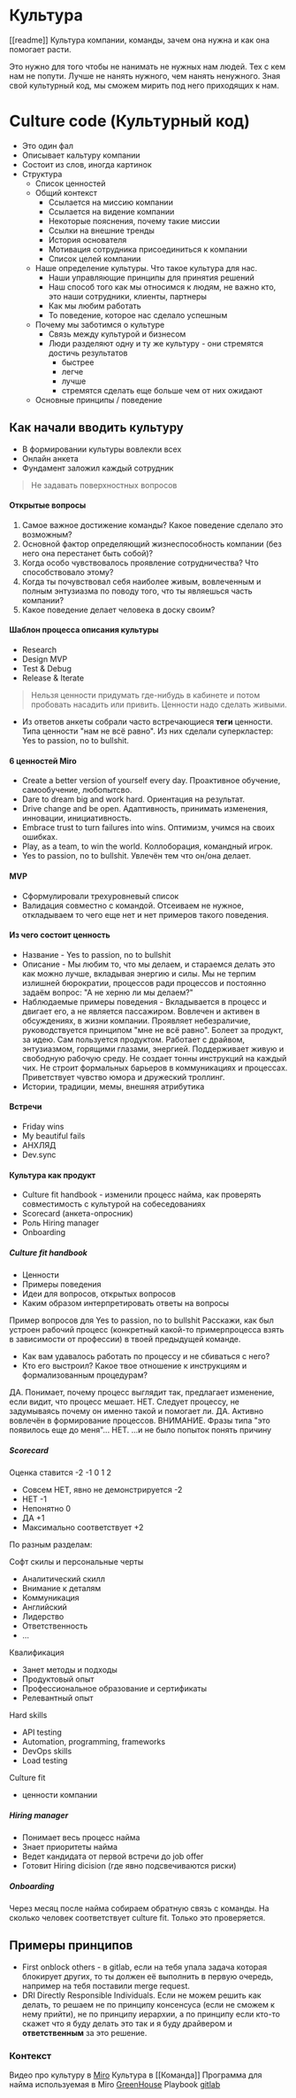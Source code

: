 # Культура
[[readme]]
Культура компании, команды, зачем она нужна и как она помогает расти.

Это нужно для того чтобы не нанимать не нужных нам людей. Тех с кем нам не попути. Лучше не нанять нужного, чем нанять ненужного. Зная свой культурный код, мы сможем мирить под него приходящих к нам.

# Culture code (Культурный код)
- Это один фал
- Описывает кальтуру компании
- Состоит из слов, иногда картинок
- Структура
	- Список ценностей
	- Общий контекст
		- Ссылается на миссию компании
		- Ссылается на видение компании
		- Некоторые пояснения, почему такие миссии
		- Ссылки на внешние тренды
		- История основателя
		- Мотивация сотрудника присоединиться к компании
		- Список целей компании
	- Наше определение культуры. Что такое культура для нас.
		- Наши управляющие принципы для принятия решений
		- Наш способ того как мы относимся к людям, не важно кто, это наши сотрудники, клиенты, партнеры
		- Как мы любим работать
		- То поведение, которое нас сделало успешным
	- Почему мы заботимся о культуре
		- Связь между культурой и бизнесом
		- Люди разделяют одну и ту же культуру - они стремятся достичь результатов
			- быстрее
			- легче
			- лучше
			- стремятся сделать еще больше чем от них ожидают
	- Основные принципы / поведение

## Как начали вводить культуру
- В формировании культуры вовлекли всех
- Онлайн анкета
- Фундамент заложил каждый сотрудник

> Не задавать поверхностных вопросов

#### Открытые вопросы
1. Самое важное достижение команды? Какое поведение сделало это возможным?
2. Основной фактор определяющий жизнеспособность компании (без него она перестанет быть собой)?
3. Когда особо чувствовалось проявление сотрудничества? Что способствовало этому?
4. Когда ты почувствовал себя наиболее живым, вовлеченным и полным энтузиазма по поводу того, что ты являешься часть компании?
5. Какое поведение делает человека в доску своим?

#### Шаблон процесса описания культуры
- Research
- Design MVP
- Test & Debug
- Release & Iterate

> Нельзя ценности придумать где-нибудь в кабинете и потом пробовать насадить или привить. Ценности надо сделать живыми.

- Из ответов анкеты собрали часто встречающиеся **теги** ценности. Типа ценности "нам не всё равно". Из них сделали суперкластер: Yes to passion, no to bullshit.

#### 6 ценностей Miro
- Create a better version of yourself every day. Проактивное обучение, самообучение, любопытсво.
- Dare to dream big and work hard. Ориентация на результат.
- Drive change and be open. Адаптивность, принимать изменения, инновации, инициативность.
- Embrace trust to turn failures into wins. Оптимизм, учимся на своих ошибках.
- Play, as a team, to win the world. Коллоборация, командный игрок.
- Yes to passion, no to bullshit. Увлечён тем что он/она делает.

#### MVP
- Сформулировали трехуровневый список
- Валидация совместно с командой. Отсеиваем не нужное, откладываем то чего еще нет и нет примеров такого поведения.

#### Из чего состоит ценность
- Название - Yes to passion, no to bullshit
- Описание - Мы любим то, что мы делаем, и стараемся делать это как можно лучше, вкладывая энергию и силы. Мы не терпим излишней бюрократии, процессов ради процессов и постоянно задаём вопрос: "А не херню ли мы делаем?"
- Наблюдаемые примеры поведения - Вкладывается в процесс и двигает его, а не является пассажиром. Вовлечен и активен в обсуждениях, в жизни компании. Проявляет небезраличие, руководствуется принципом "мне не всё равно". Болеет за продукт, за идею. Сам пользуется продуктом. Работает с драйвом, энтузиазмом, горящими глазами, энергией. Поддерживает живую и свободную рабочую среду. Не создает тонны инструкций на каждый чих. Не строит формальных барьеров в коммуникациях и процессах. Приветствует чувство юмора и дружеский троллинг.
- Истории, традиции, мемы, внешняя атрибутика

#### Встречи
- Friday wins
- My beautiful fails
- АНХЛЯД
- Dev.sync

#### Культура как продукт
- Culture fit handbook - изменили процесс найма, как проверять совместимость с культурой на собеседованиях
- Scorecard (анкета-опросник)
- Роль Hiring manager
- Onboarding

##### Culture fit handbook
- Ценности
- Примеры поведения
- Идеи для вопросов, открытых вопросов
- Каким образом интерпретировать ответы на вопросы

Пример вопросов для Yes to passion, no to bullshit
Расскажи, как был устроен рабочий процесс (конкретный какой-то примерпроцесса взять в зависимости от профессии) в твоей предыдущей команде.
- Как вам удавалось работать по процессу и не сбиваться с него?
- Кто его выстроил? Какое твое отношение к инструкциям и формализованным процедурам?

ДА. Понимает, почему процесс выглядит так, предлагает изменение, если видит, что процесс мешает.
НЕТ. Следует процессу, не задумываясь почему он именно такой и помогает ли.
ДА. Активно вовлечён в формирование процессов.
ВНИМАНИЕ. Фразы типа "это появилось еще до меня"...
НЕТ. ...и не было попыток понять причину

##### Scorecard
Оценка ставится -2 -1 0 1 2
- Совсем НЕТ, явно не демонстрируется -2
- НЕТ -1
- Непонятно 0
- ДА +1
- Максимально соответствует +2

По разным разделам:

Софт скилы и персональные черты
- Аналитический скилл
- Внимание к деталям
- Коммуникация
- Английский
- Лидерство
- Ответственность
- ...

Квалификация
- Занет методы и подходы
- Продуктовый опыт
- Профессиональное образование и сертификаты
- Релевантный опыт

Hard skills
- API testing
- Automation, programming, frameworks
- DevOps skills
- Load testing

Culture fit
- ценности компании

##### Hiring manager
- Понимает весь процесс найма
- Знает приоритеты найма
- Ведет кандидата от первой встречи до job offer
- Готовит Hiring dicision (где явно подсвечиваются риски)

##### Onboarding
Через месяц после найма собираем обратную связь с команды. На сколько человек соответствует culture fit. Только это проверяется.


## Примеры принципов
- First onblock others - в gitlab, если на тебя упала задача которая блокирует других, то ты должен её выполнить в первую очередь, например на тебя поставили merge request.
- DRI Directly Responsible Individuals. Если не можем решить как делать, то решаем не по принципу консенсуса (если не сможем к нему прийти), не по принципу иерархии, а по принципу если кто-то скажет что я буду делать это так и я буду драйвером и **ответственным** за это решение.


### Контекст
Видео про культуру в [Miro](https://www.youtube.com/watch?v=YrJBKqIH3RM&t=701s)
Культура в [[Команда]]
Программа для найма используемая в Miro [GreenHouse](https://www.greenhouse.io/)
Playbook [gitlab](https://about.gitlab.com/handbook/)
